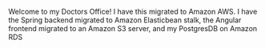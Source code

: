 Welcome to my Doctors Office! I have this migrated to Amazon AWS. I have the Spring backend migrated to Amazon Elasticbean stalk, the Angular frontend migrated to an Amazon S3 server,
and my PostgresDB on Amazon RDS
